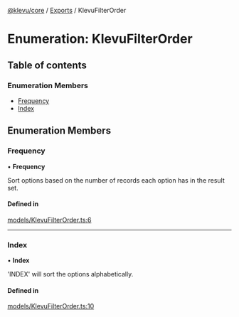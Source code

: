 [@klevu/core]() / [Exports](../modules.md) / KlevuFilterOrder

# Enumeration: KlevuFilterOrder

## Table of contents

### Enumeration Members

- [Frequency](KlevuFilterOrder.md#frequency)
- [Index](KlevuFilterOrder.md#index)

## Enumeration Members

### Frequency

• **Frequency**

Sort options based on the number of records each option has in the result
set.

#### Defined in

[models/KlevuFilterOrder.ts:6](https://github.com/klevultd/frontend-sdk/blob/4665e27/packages/klevu-core/src/models/KlevuFilterOrder.ts#L6)

___

### Index

• **Index**

'INDEX' will sort the options alphabetically.

#### Defined in

[models/KlevuFilterOrder.ts:10](https://github.com/klevultd/frontend-sdk/blob/4665e27/packages/klevu-core/src/models/KlevuFilterOrder.ts#L10)
